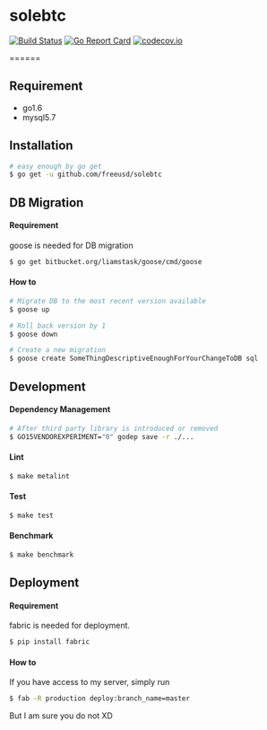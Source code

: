 solebtc
==========

[![Build Status](https://travis-ci.org/freeusd/solebtc.svg?branch=master)](https://travis-ci.org/freeusd/solebtc)
[![Go Report Card](http://goreportcard.com/badge/freeusd/solebtc)](http://goreportcard.com/report/freeusd/solebtc)
[![codecov.io](https://codecov.io/github/freeusd/solebtc/coverage.svg?branch=master)](https://codecov.io/github/freeusd/solebtc?branch=master)

======

## Requirement

* go1.6
* mysql5.7

## Installation

```bash
# easy enough by go get
$ go get -u github.com/freeusd/solebtc
```

## DB Migration

#### Requirement

goose is needed for DB migration

```bash
$ go get bitbucket.org/liamstask/goose/cmd/goose
```

#### How to

```bash
# Migrate DB to the most recent version available
$ goose up

# Roll back version by 1
$ goose down

# Create a new migration
$ goose create SomeThingDescriptiveEnoughForYourChangeToDB sql
```

## Development

#### Dependency Management

```bash
# After third party library is introduced or removed
$ GO15VENDOREXPERIMENT="0" godep save -r ./...
```

#### Lint

```bash
$ make metalint
```

#### Test

```bash
$ make test
```

#### Benchmark

```bash
$ make benchmark
```

## Deployment

#### Requirement

fabric is needed for deployment.

```bash
$ pip install fabric
```

#### How to

If you have access to my server, simply run

```bash
$ fab -R production deploy:branch_name=master
```

But I am sure you do not XD